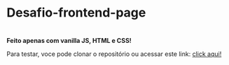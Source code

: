 # Desafio-frontend-page

<h1>  </h1>
<b> Feito apenas com vanilla JS, HTML e CSS! </b>


<p> Para testar, voce pode clonar o repositório ou acessar este link: <a href="https://serene-hugle-5fbca6.netlify.app/" target="_blank"> click aqui!</a><p>
